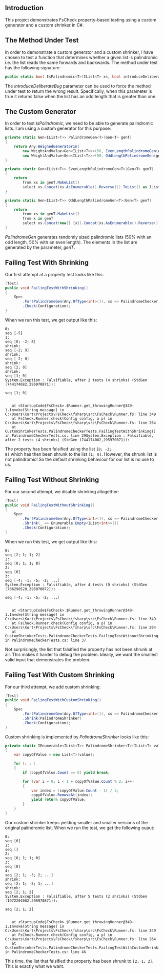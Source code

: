 
## Introduction

This project demonstrates FsCheck property-based testing using a custom generator and
a custom shrinker in C#.   

## The Method Under Test

In order to demonstrate a custom generator and a custom shrinker, I have chosen to test a function that determines whether a given list is palindromic i.e. the list reads the same forwards and backwards. The
method under test has the following signature:

```C#
public static bool IsPalindromic<T>(IList<T> xs, bool introduceDeliberateBug)
```

The _introduceDeliberateBug_ parameter can be used to force the method under test to return the wrong result.
Specifically, when this parameter is true it returns false when the list has an odd length that is greater than one.        

## The Custom Generator

In order to test _IsPalindromic_, we need to be able to generate palindromic lists. I am using a custom generator 
for this purpose: 

```C#
private static Gen<IList<T>> PalindromeGen<T>(Gen<T> genT)
{
    return Any.WeighedGeneratorIn(
        new WeightAndValue<Gen<IList<T>>>(50, EvenLengthPalindromeGen(genT)),
        new WeightAndValue<Gen<IList<T>>>(50, OddLengthPalindromeGen(genT)));
}

private static Gen<IList<T>> EvenLengthPalindromeGen<T>(Gen<T> genT)
{
    return
        from xs in genT.MakeList()
        select xs.Concat(xs.AsEnumerable().Reverse()).ToList() as IList<T>;
}

private static Gen<IList<T>> OddLengthPalindromeGen<T>(Gen<T> genT)
{
    return
        from xs in genT.MakeList()
        from x in genT
        select xs.Concat(new[] {x}).Concat(xs.AsEnumerable().Reverse()).ToList() as IList<T>;
}
```

_PalindromeGen_ generates randomly sized palindromic lists (50% with an odd length, 50% with an even length).
The elements in the list are generated by the parameter, _genT_.

## Failing Test With Shrinking

Our first attempt at a property test looks like this: 

```C#
[Test]
public void FailingTestWithShrinking()
{
    Spec
        .For(PalindromeGen(Any.OfType<int>()), xs => PalindromeChecker.IsPalindromic(xs, introduceDeliberateBug: true))
        .Check(Configuration);
}
```

When we run this test, we get output like this:

```
0:
seq [-5]
1:
seq [8; -2; 8]
shrink:
seq [-2; 8]
shrink:
seq [-2; 0]
shrink:
seq [2; 0]
shrink:
seq [1; 0]
System.Exception : Falsifiable, after 2 tests (4 shrinks) (StdGen (744174082,295970871)):

seq [1; 0]


   at <StartupCode$FsCheck>.$Runner.get_throwingRunner@349-1.Invoke(String message) in C:\Users\Kurt\Projects\FsCheck\fsharp\src\FsCheck\Runner.fs: line 349
   at FsCheck.Runner.check(Config config, a p) in C:\Users\Kurt\Projects\FsCheck\fsharp\src\FsCheck\Runner.fs: line 264
   at CustomShrinkerTests.PalindromeCheckerTests.FailingTestWithShrinking() in PalindromeCheckerTests.cs: line 29System.Exception : Falsifiable, after 2 tests (4 shrinks) (StdGen (744174082,295970871)):
```

The property has been falsified using the list <code>[8; -2; 8]</code> which has then been shrunk to the list <code>[1; 0]</code>.
However, the shrunk list is not palindromic! So the default shrinking behaviour for our list is no use to us. 

## Failing Test Without Shrinking

For our second attempt, we disable shrinking altogether: 

```C#
[Test]
public void FailingTestWithoutShrinking()
{
    Spec
        .For(PalindromeGen(Any.OfType<int>()), xs => PalindromeChecker.IsPalindromic(xs, introduceDeliberateBug: true))
        .Shrink(_ => Enumerable.Empty<IList<int>>())
        .Check(Configuration);
}
```

When we run this test, we get output like this:

```
0:
seq [2; 1; 1; 2]
1:
seq [0; 1; 1; 0]
2:
seq [0]
3:
seq [-4; -1; -5; -2; ...]
System.Exception : Falsifiable, after 4 tests (0 shrinks) (StdGen (786290520,295970872)):

seq [-4; -1; -5; -2; ...]


   at <StartupCode$FsCheck>.$Runner.get_throwingRunner@349-1.Invoke(String message) in C:\Users\Kurt\Projects\FsCheck\fsharp\src\FsCheck\Runner.fs: line 349
   at FsCheck.Runner.check(Config config, a p) in C:\Users\Kurt\Projects\FsCheck\fsharp\src\FsCheck\Runner.fs: line 264
   at CustomShrinkerTests.PalindromeCheckerTests.FailingTestWithoutShrinking() in PalindromeCheckerTests.cs: line 37
```

Not surprisingly, the list that falsified the property has not been shrunk at all. This makes it harder to
debug the problem. Ideally, we want the smallest valid input that demonstrates the problem.

## Failing Test With Custom Shrinking

For our third attempt, we add custom shrinking:

```C#
[Test]
public void FailingTestWithCustomShrinking()
{
    Spec
        .For(PalindromeGen(Any.OfType<int>()), xs => PalindromeChecker.IsPalindromic(xs, introduceDeliberateBug: true))
        .Shrink(PalindromeShrinker)
        .Check(Configuration);
}
```

Custom shrinking is implemented by _PalindromeShrinker_ looks like this:

```C#
private static IEnumerable<IList<T>> PalindromeShrinker<T>(IList<T> value)
{
    var copyOfValue = new List<T>(value);

    for (; ; )
    {
        if (copyOfValue.Count == 0) yield break;

        for (var i = 0; i < 1 + copyOfValue.Count % 2; i++)
        {
            var index = (copyOfValue.Count - 1) / 2;
            copyOfValue.RemoveAt(index);
            yield return copyOfValue;
        }
    }
}
```

Our custom shrinker keeps yielding smaller and smaller versions of the original palindromic list.
When we run the test, we get the following ouput: 

```
0:
seq [0]
1:
seq []
2:
seq [0; 1; 1; 0]
3:
seq [0]
4:
seq [2; 1; -3; 2; ...]
shrink:
seq [2; 1; -3; 1; ...]
shrink:
seq [2; 1; 2]
System.Exception : Falsifiable, after 5 tests (2 shrinks) (StdGen (1972204082,295970871)):

seq [2; 1; 2]


   at <StartupCode$FsCheck>.$Runner.get_throwingRunner@349-1.Invoke(String message) in C:\Users\Kurt\Projects\FsCheck\fsharp\src\FsCheck\Runner.fs: line 349
   at FsCheck.Runner.check(Config config, a p) in C:\Users\Kurt\Projects\FsCheck\fsharp\src\FsCheck\Runner.fs: line 264
   at CustomShrinkerTests.PalindromeCheckerTests.FailingTestWithCustomShrinking() in PalindromeCheckerTests.cs: line 46
```

This time, the list that falsified the property has been shrunk to <code>[2; 1; 2]</code>. This is exactly what we want.
